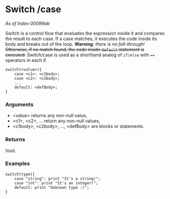 # Switch /case

_As of Indev 00099ab_

Switch is a control flow that evaluates the expression inside it and
compares the result to each case. If a case matches, it executes the
code inside its body and breaks out of the loop. **Warning**: _there
is no fall-through!_ ~~Otherwise, if no match found, the code inside
`default` statement is executed.~~ Switch/case is used as a shorthand
analog of `if/else` with `==` operators in each if.

```
switch(<value>){
    case <c1>: <c1body>;
    case <c2>: <c2body>;
    ...
    default: <defBody>;
}
```

### Arguments

- \<value> returns any non-null value,
- \<c1>, \<c2>, ... return any non-null values,
- \<c1body>, \<c2body>, ..., \<defBody> are blocks or statements.

### Returns

Void.

### Examples

```
switch(type){
    case "string": print "It's a string!";
    case "int": print "It's an integer!";
    default: print "Unknown type :(";
}
```
